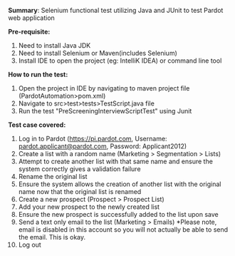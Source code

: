 **Summary**:
Selenium functional test utilizing Java and JUnit to test Pardot web application

**Pre-requisite:**
1) Need to install Java JDK
2) Need to install Selenium or Maven(includes Selenium)
3) Install IDE to open the project (eg: IntelliK IDEA) or command line tool

**How to run the test:**
1) Open the project in IDE by navigating to maven project file (PardotAutomation>pom.xml)
2) Navigate to src>test>tests>TestScript.java file
3) Run the test "PreScreeningInterviewScriptTest" using Junit

**Test case covered:**
1) Log in to Pardot (https://pi.pardot.com, Username: pardot.applicant@pardot.com, Password: Applicant2012)
2) Create a list with a random name (Marketing > Segmentation > Lists)
3) Attempt to create another list with that same name and ensure the system correctly gives a validation failure
4) Rename the original list
5) Ensure the system allows the creation of another list with the original name now that the original list is renamed
6) Create a new prospect (Prospect > Prospect List)
7) Add your new prospect to the newly created list
8) Ensure the new prospect is successfully added to the list upon save
9) Send a text only email to the list (Marketing > Emails)  *Please note, email is disabled in this account so you will not actually be able to send the email.  This is okay.
10) Log out
